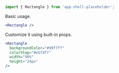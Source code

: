 ```jsx static
import { Rectangle } from 'app-shell-placeholder';
```

Basic usage.

```jsx
<Rectangle />
```

Customize it using built-in props.

```jsx
<Rectangle
  backgroundColor="#99f7ff"
  colorStop="#e5fdff"
  width="90%"
  height="24px"
/>
```
